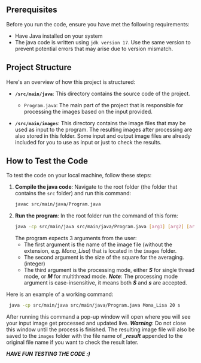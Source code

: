 ## Prerequisites

Before you run the code, ensure you have met the following requirements:

- Have Java installed on your system
- The java code is written using `jdk version 17`. Use the same version to prevent potential errors that may arise due to version mismatch.

## Project Structure

Here's an overview of how this project is structured:

- **`/src/main/java`**: This directory contains the source code of the project.
  - `Program.java`: The main part of the project that is responsible for processing the images based on the input provided.
  
- **`/src/main/images`**: This directory contains the image files that may be used as input to the program. The resulting images after processing are also stored in this folder. Some input and output image files are already included for you to use as input or just to check the results. 

## How to Test the Code

To test the code on your local machine, follow these steps:

1. **Compile the java code**:
   Navigate to the root folder (the folder that contains the `src` folder) and run this command:
   ```sh
   javac src/main/java/Program.java
   ```
2. **Run the program**:
   In the root folder run the command of this form:
   ```sh
   java -cp src/main/java src/main/java/Program.java [arg1] [arg2] [arg3]
   ```
   The program expects 3 arguments from the user:
   - The first argument is the name of the image file (without the extension, e.g. *Mona_Lisa*) that is located in the `images` folder.
   - The second argument is the size of the square for the averaging. (integer)
   - The third argument is the processing mode, either ***S*** for single thread mode, or ***M*** for multithread mode. ***Note***: The processing mode argument is case-insensitive, it means both ***S*** and ***s*** are accepted.
  
  Here is an example of a working command:
  ```sh
   java -cp src/main/java src/main/java/Program.java Mona_Lisa 20 s
   ```
  After running this command a pop-up window will open where you will see your input image get processed and updated live. ***Warning***: Do not close this window until the process is finished. The resulting image file will also be saved to the `images` folder with the file name of ***_result*** appended to the original file name if you want to check the result later.


***HAVE FUN TESTING THE CODE :)***
